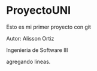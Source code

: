 # ProyectoUNI
Esto es mi primer proyecto con git


Autor: Alisson Ortiz  

Ingenieria de Software III

agregando lineas.
